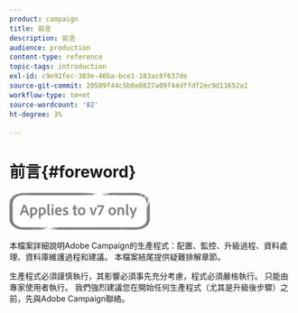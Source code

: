 ```yaml
---
product: campaign
title: 前言
description: 前言
audience: production
content-type: reference
topic-tags: introduction
exl-id: c9e92fec-383e-46ba-bce1-183ac8f637de
source-git-commit: 20509f44c5b8e0827a09f44dffdf2ec9d11652a1
workflow-type: tm+mt
source-wordcount: '82'
ht-degree: 3%

---
```


# 前言{#foreword}

![](../../assets/v7-only.svg)

本檔案詳細說明Adobe Campaign的生產程式：配置、監控、升級過程、資料處理、資料庫維護過程和建議。 本檔案結尾提供疑難排解章節。

生產程式必須謹慎執行，其影響必須事先充分考慮，程式必須嚴格執行。 只能由專家使用者執行。 我們強烈建議您在開始任何生產程式（尤其是升級後步驟）之前，先與Adobe Campaign聯絡。
